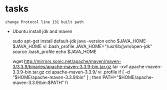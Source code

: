 # tasks

```
change Protocol line 131 built path
```

- Ubuntu install jdk and maven

  sudo apt-get install default-jdk
  java -version
  echo $JAVA_HOME
  $JAVA_HOME
  vi .bash_profile
JAVA_HOME="/usr/lib/jvm/open-jdk"
  source .bash_profile 
  echo $JAVA_HOME


  wget http://mirrors.sonic.net/apache/maven/maven-3/3.3.9/binaries/apache-maven-3.3.9-bin.tar.gz
  tar -xvf apache-maven-3.3.9-bin.tar.gz 
  cd apache-maven-3.3.9/
  vi .profile
if [ -d "$HOME/apache-maven-3.3.9/bin" ] ; then
    PATH="$HOME/apache-maven-3.3.9/bin:$PATH"
fi
